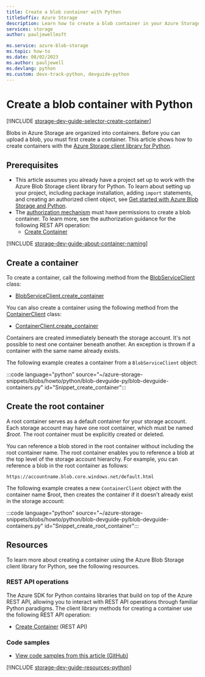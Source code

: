 ```yaml
---
title: Create a blob container with Python
titleSuffix: Azure Storage
description: Learn how to create a blob container in your Azure Storage account using the Python client library.
services: storage
author: pauljewellmsft

ms.service: azure-blob-storage
ms.topic: how-to
ms.date: 08/02/2023
ms.author: pauljewell
ms.devlang: python
ms.custom: devx-track-python, devguide-python
---
```


# Create a blob container with Python

[!INCLUDE [storage-dev-guide-selector-create-container](../../../includes/storage-dev-guides/storage-dev-guide-selector-create-container.md)]

Blobs in Azure Storage are organized into containers. Before you can upload a blob, you must first create a container. This article shows how to create containers with the [Azure Storage client library for Python](/python/api/overview/azure/storage).

## Prerequisites

- This article assumes you already have a project set up to work with the Azure Blob Storage client library for Python. To learn about setting up your project, including package installation, adding `import` statements, and creating an authorized client object, see [Get started with Azure Blob Storage and Python](storage-blob-python-get-started.md).
- The [authorization mechanism](../common/authorize-data-access.md) must have permissions to create a blob container. To learn more, see the authorization guidance for the following REST API operation:
    - [Create Container](/rest/api/storageservices/create-container#authorization)

[!INCLUDE [storage-dev-guide-about-container-naming](../../../includes/storage-dev-guides/storage-dev-guide-about-container-naming.md)]

## Create a container

To create a container, call the following method from the [BlobServiceClient](/python/api/azure-storage-blob/azure.storage.blob.blobserviceclient) class:

- [BlobServiceClient.create_container](/python/api/azure-storage-blob/azure.storage.blob.blobserviceclient#azure-storage-blob-blobserviceclient-create-container)

You can also create a container using the following method from the [ContainerClient](/python/api/azure-storage-blob/azure.storage.blob.containerclient) class:

- [ContainerClient.create_container](/python/api/azure-storage-blob/azure.storage.blob.containerclient#azure-storage-blob-containerclient-create-container)

Containers are created immediately beneath the storage account. It's not possible to nest one container beneath another. An exception is thrown if a container with the same name already exists. 

The following example creates a container from a `BlobServiceClient` object:

:::code language="python" source="~/azure-storage-snippets/blobs/howto/python/blob-devguide-py/blob-devguide-containers.py" id="Snippet_create_container":::

## Create the root container

A root container serves as a default container for your storage account. Each storage account may have one root container, which must be named *$root*. The root container must be explicitly created or deleted.

You can reference a blob stored in the root container without including the root container name. The root container enables you to reference a blob at the top level of the storage account hierarchy. For example, you can reference a blob in the root container as follows:

`https://accountname.blob.core.windows.net/default.html`

The following example creates a new `ContainerClient` object with the container name $root, then creates the container if it doesn't already exist in the storage account:

:::code language="python" source="~/azure-storage-snippets/blobs/howto/python/blob-devguide-py/blob-devguide-containers.py" id="Snippet_create_root_container":::

## Resources

To learn more about creating a container using the Azure Blob Storage client library for Python, see the following resources.

### REST API operations

The Azure SDK for Python contains libraries that build on top of the Azure REST API, allowing you to interact with REST API operations through familiar Python paradigms. The client library methods for creating a container use the following REST API operation:

- [Create Container](/rest/api/storageservices/create-container) (REST API)

### Code samples

- [View code samples from this article (GitHub)](https://github.com/Azure-Samples/AzureStorageSnippets/blob/master/blobs/howto/python/blob-devguide-py/blob-devguide-containers.py)

[!INCLUDE [storage-dev-guide-resources-python](../../../includes/storage-dev-guides/storage-dev-guide-resources-python.md)]